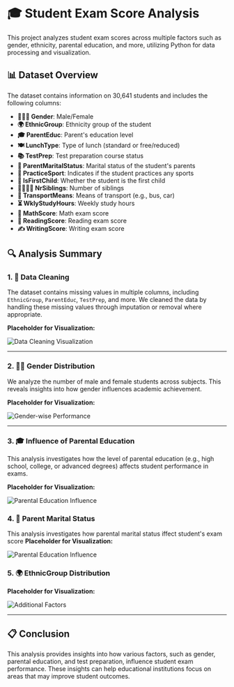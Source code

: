 # 🎓 Student Exam Score Analysis

This project analyzes student exam scores across multiple factors such as gender, ethnicity, parental education, and more, utilizing Python for data processing and visualization.

## 📊 Dataset Overview

The dataset contains information on 30,641 students and includes the following columns:

- **🧑‍🤝‍🧑 Gender**: Male/Female
- **🌍 EthnicGroup**: Ethnicity group of the student
- **🎓 ParentEduc**: Parent's education level
- **🍽️ LunchType**: Type of lunch (standard or free/reduced)
- **📚 TestPrep**: Test preparation course status
- **💍 ParentMaritalStatus**: Marital status of the student's parents
- **🏃 PracticeSport**: Indicates if the student practices any sports
- **👶 IsFirstChild**: Whether the student is the first child
- **👨‍👩‍👧‍👦 NrSiblings**: Number of siblings
- **🚌 TransportMeans**: Means of transport (e.g., bus, car)
- **⏳ WklyStudyHours**: Weekly study hours
- **🔢 MathScore**: Math exam score
- **📖 ReadingScore**: Reading exam score
- **✍️ WritingScore**: Writing exam score

## 🔍 Analysis Summary

### 1. 🧼 Data Cleaning
The dataset contains missing values in multiple columns, including `EthnicGroup`, `ParentEduc`, `TestPrep`, and more. We cleaned the data by handling these missing values through imputation or removal where appropriate.

**Placeholder for Visualization:**

![Data Cleaning Visualization]([path/to/cleaning_image](https://github.com/MdAsif-Hossain/Student-Exam-Score-Analysis-/blob/main/Screenshot%202024-09-06%20165526.png))

---

### 2. 👩‍🏫 Gender Distribution
We analyze the number of male and female students across subjects. This reveals insights into how gender influences academic achievement.

**Placeholder for Visualization:**

![Gender-wise Performance]([path/to/gender_performance_image](https://github.com/MdAsif-Hossain/Student-Exam-Score-Analysis-/blob/main/Gender.png))

---

### 3. 🎓 Influence of Parental Education
This analysis investigates how the level of parental education (e.g., high school, college, or advanced degrees) affects student performance in exams.

**Placeholder for Visualization:**

![Parental Education Influence]([path/to/parental_education_image](https://github.com/MdAsif-Hossain/Student-Exam-Score-Analysis-/blob/main/Edu.png))


### 4. 💍 Parent Marital Status
This analysis investigates how parental marital status iffect student's exam score 
**Placeholder for Visualization:**

![Parental Education Influence]([path/to/parental_education_image](https://github.com/MdAsif-Hossain/Student-Exam-Score-Analysis-/blob/main/marital%20status.png))




### 5. 🌍 EthnicGroup Distribution


**Placeholder for Visualization:**

![Additional Factors]([path/to/additional_factors_image](https://github.com/MdAsif-Hossain/Student-Exam-Score-Analysis-/blob/main/Edu.png))

---

## 📋 Conclusion

This analysis provides insights into how various factors, such as gender, parental education, and test preparation, influence student exam performance. These insights can help educational institutions focus on areas that may improve student outcomes.
